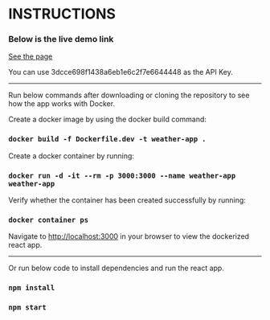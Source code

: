 # INSTRUCTIONS

### Below is the live demo link
[See the page](https://weather-app-react-redux-omega.vercel.app/)

You can use 3dcce698f1438a6eb1e6c2f7e6644448  as the API Key.

<hr/>

Run below commands after downloading or cloning the repository to see how the app works with Docker.

Create a docker image by using the docker build command:
### `docker build -f Dockerfile.dev -t weather-app .`

Create a docker container by running:
### `docker run -d -it --rm -p 3000:3000 --name weather-app weather-app`

Verify whether the container has been created successfully by running:
### `docker container ps`

Navigate to [http://localhost:3000](http://localhost:3000) in your browser to view the dockerized react app.

<hr/>

Or run below code to install dependencies and run the react app.
### `npm install`
### `npm start`